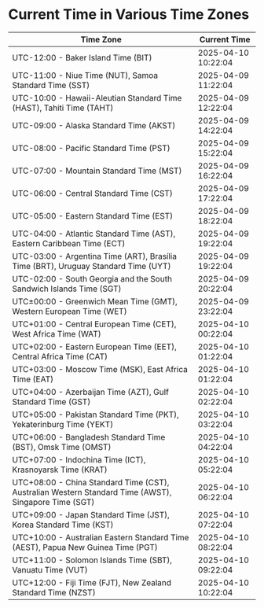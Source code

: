 # Current Time in Various Time Zones

| Time Zone | Current Time |
|-----------|--------------|
| UTC-12:00 - Baker Island Time (BIT) | 2025-04-10 10:22:04 |
| UTC-11:00 - Niue Time (NUT), Samoa Standard Time (SST) | 2025-04-09 11:22:04 |
| UTC-10:00 - Hawaii-Aleutian Standard Time (HAST), Tahiti Time (TAHT) | 2025-04-09 12:22:04 |
| UTC-09:00 - Alaska Standard Time (AKST) | 2025-04-09 14:22:04 |
| UTC-08:00 - Pacific Standard Time (PST) | 2025-04-09 15:22:04 |
| UTC-07:00 - Mountain Standard Time (MST) | 2025-04-09 16:22:04 |
| UTC-06:00 - Central Standard Time (CST) | 2025-04-09 17:22:04 |
| UTC-05:00 - Eastern Standard Time (EST) | 2025-04-09 18:22:04 |
| UTC-04:00 - Atlantic Standard Time (AST), Eastern Caribbean Time (ECT) | 2025-04-09 19:22:04 |
| UTC-03:00 - Argentina Time (ART), Brasília Time (BRT), Uruguay Standard Time (UYT) | 2025-04-09 19:22:04 |
| UTC-02:00 - South Georgia and the South Sandwich Islands Time (SGT) | 2025-04-09 20:22:04 |
| UTC±00:00 - Greenwich Mean Time (GMT), Western European Time (WET) | 2025-04-09 23:22:04 |
| UTC+01:00 - Central European Time (CET), West Africa Time (WAT) | 2025-04-10 00:22:04 |
| UTC+02:00 - Eastern European Time (EET), Central Africa Time (CAT) | 2025-04-10 01:22:04 |
| UTC+03:00 - Moscow Time (MSK), East Africa Time (EAT) | 2025-04-10 01:22:04 |
| UTC+04:00 - Azerbaijan Time (AZT), Gulf Standard Time (GST) | 2025-04-10 02:22:04 |
| UTC+05:00 - Pakistan Standard Time (PKT), Yekaterinburg Time (YEKT) | 2025-04-10 03:22:04 |
| UTC+06:00 - Bangladesh Standard Time (BST), Omsk Time (OMST) | 2025-04-10 04:22:04 |
| UTC+07:00 - Indochina Time (ICT), Krasnoyarsk Time (KRAT) | 2025-04-10 05:22:04 |
| UTC+08:00 - China Standard Time (CST), Australian Western Standard Time (AWST), Singapore Time (SGT) | 2025-04-10 06:22:04 |
| UTC+09:00 - Japan Standard Time (JST), Korea Standard Time (KST) | 2025-04-10 07:22:04 |
| UTC+10:00 - Australian Eastern Standard Time (AEST), Papua New Guinea Time (PGT) | 2025-04-10 08:22:04 |
| UTC+11:00 - Solomon Islands Time (SBT), Vanuatu Time (VUT) | 2025-04-10 09:22:04 |
| UTC+12:00 - Fiji Time (FJT), New Zealand Standard Time (NZST) | 2025-04-10 10:22:04 |
